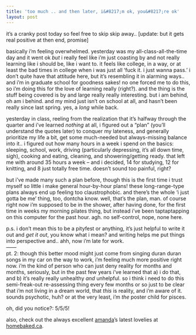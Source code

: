 ```yaml
---
title: 'too much .. and then later, i&#8217;m ok, you&#8217;re ok'
layout: post
---
```


it&#8217;s a cranky post today so feel free to skip skip away.. [update: but it gets real positive at then end, promise]

basically i&#8217;m feeling overwhelmed. yesterday was my all-class-all-the-time day and it went ok *but* i really feel like i&#8217;m just coasting by and not really learning like i should be, like i want to. it feels like college, in a way, or at least the bad times in college when i was just all &#8216;fuck it. i just wanna pass.&#8217; i don&#8217;t quite have that attitude here, but it&#8217;s resembling it in alarming ways.. and i&#8217;m in graduate school for goodness sakes! no one forced me to do this, so i&#8217;m doing this for the love of learning really (right?). and the thing is the stuff being covered is by and large really really interesting. but i am behind, oh am i behind. and my mind just isn&#8217;t on school at all, and hasn&#8217;t been really since last spring. yes, a *long* while back. 

yesterday in class, reeling from the realization that it&#8217;s halfway through the quarter and i&#8217;ve learned *nothing* at all, i figured out a &#8220;plan&#8221; (you&#8217;ll understand the quotes later) to conquer my lateness, and generally prioritize my life a bit, get some much-needed but always-missing balance into it.. i figured out how many hours in a week i spend on the basics: sleeping, school, work, driving (particularly depressing, it&#8217;s all down time, sigh), cooking and eating, cleaning, and showering/getting ready. that left me with around 35 hours a week &#8211; and i decided, 14 for studying, 12 for knitting, and 8 just totally free time. doesn&#8217;t sound too painful, right?

but i&#8217;ve made many such a plan before, though this is the first time i trust myself so little i make general hour-by-hour plans! these long-range-type plans always end up feeling too claustrophobic. and there&#8217;s the whole &#8216;i just gotta be me&#8217; thing, too, dontcha know. well, that&#8217;s the plan, man. of course right now i&#8217;m supposed to be in the shower, after having done, for the first time in weeks my morning pilates thing, but instead i&#8217;ve been taptaptapping on this computer for the past hour. agh. no self-control, nope, none here.

p.s. i don&#8217;t mean this to be a pityfest or anything, it&#8217;s just helpful to write it out and *get it out*, you know what i mean? and writing helps me put things into perspective and.. ahh, now i&#8217;m late for work.   
&#8212;&#8212;  
pt. 2: though this better mood might just come from singing duran duran songs in my car on the way to work, i&#8217;m feeling much more positive right now. i&#8217;m the kind of person who can just deny reality for months and months, seriously, but in the past few years i&#8217;ve learned that a) i do that, and b) it&#8217;s really really unhealthy *and* unhelpful. so i think i need to do this semi-freak-out re-assessing thing every few months or so just to be clear that i&#8217;m not living in a dream world, that *this* is reality, and i&#8217;m aware of it. sounds psychotic, huh? or at the very least, i&#8217;m *the* poster child for pisces.

oh, did you notice?: 5/5/5! 

also, check out the always excellent [amanda][1]&#8217;s latest lovelies at [homebaked.ca][2].

 [1]: http://etches-johnson.com/
 [2]: http://www.homebaked.ca/